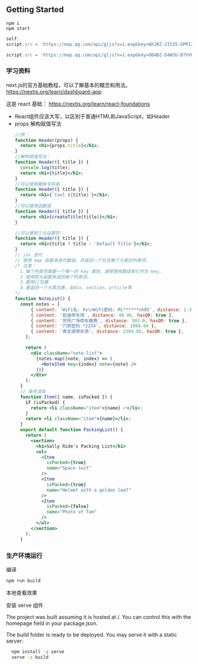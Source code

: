 ## Getting Started

```
npm i
npm start
```


``` js
self:
script.src = 'https://map.qq.com/api/gljs?v=1.exp&key=WXJBZ-2IS35-GPRIZ-QMI4R-4S6G2-SDBZQ';
```
``` js
script.src = 'https://map.qq.com/api/gljs?v=1.exp&key=OB4BZ-D4W3U-B7VVO-4PJWW-6TKDJ-WPB77';
```

### 学习资料

next.js的官方基础教程，可以了解基本的概念和用法。
<https://nextjs.org/learn/dashboard-app>

这是 react 基础：
<https://nextjs.org/learn/react-foundations>

- React组件应该大写，以区别于普通HTML和JavaScript，如Header
- props 解构赋值写法
    ``` jsx
    //原：
    function Header(props) {
      return <h1>{props.title}</h1>;
    }
    //解构赋值写法：
    function Header({ title }) {
      console.log(title);
      return <h1>{title}</h1>;
    }
    //可以使用模板字符串：
    function Header({ title }) {
      return <h1>{`Cool ${title}`}</h1>;
    }
    //可以使用函数或
    function Header({ title }) {
      return <h1>{createTitle(title)}</h1>;
    }

    //可以使用三元运算符：
    function Header({ title }) {
      return <h1>{title ? title : 'Default Title'}</h1>;
    }
    // jsx 迭代
    // 使用 map 函数来迭代数组，并返回一个包含每个元素的列表项。
    /* 注意：
      1.每个列表项需要一个唯一的 key 属性，通常使用数组索引作为 key。
      2.使用箭头函数来返回每个列表项。
      3.要用{}包裹
      4.要返回一个元素包裹，如div、section、article等
    */
    function NoteList() {
      const notes = [
          { content: 'WiFi名: Xs\nWiFi密码: Mi******nh05', distance: 2.37 },
          { content: '启迪停车场', distance: 48.46, hasQR: true },
          { content: '世贸广场停车缴费', distance: 503.0, hasQR: true },
          { content: '门禁密码 *2254', distance: 2004.04 },
          { content: '青龙湖停车场', distance: 2304.05, hasQR: true },
        ];

        return (
          <div className="note-list">
            {notes.map((note, index) => (
              <NoteItem key={index} note={note} />
            ))}
          </div>
        );
      }  
      // 条件渲染
      function Item({ name, isPacked }) {
        if (isPacked) {
          return <li className="item">{name} ✅</li>;
        }
        return <li className="item">{name}</li>;
      }
      export default function PackingList() {
        return (
          <section>
            <h1>Sally Ride's Packing List</h1>
            <ul>
              <Item 
                isPacked={true} 
                name="Space suit" 
              />
              <Item 
                isPacked={true} 
                name="Helmet with a golden leaf" 
              />
              <Item 
                isPacked={false} 
                name="Photo of Tam" 
              />
            </ul>
          </section>
        );
      }

    ```




### 生产环境运行

编译
``` bash
npm run build
```

本地查看效果

安装 serve 组件

The project was built assuming it is hosted at /.
You can control this with the homepage field in your package.json.

The build folder is ready to be deployed.
You may serve it with a static server:

``` bash
  npm install -g serve
  serve -s build
```